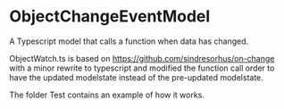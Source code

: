 # ObjectChangeEventModel
A Typescript model that calls a function when data has changed.

ObjectWatch.ts is based on https://github.com/sindresorhus/on-change with a minor rewrite to typescript and modified the function call order to have the updated modelstate instead of the pre-updated modelstate.

The folder Test contains an example of how it works.
